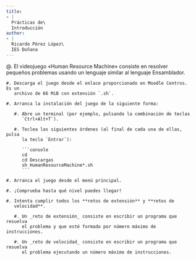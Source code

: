 ```yaml
---
title:
- |
  Prácticas de\
  Introducción
author:
- |
  Ricardo Pérez López\
  IES Doñana
---
```


@. El videojuego «Human Resource Machine» consiste en resolver pequeños
problemas usando un lenguaje similar al lenguaje Ensamblador.

    #. Descarga el juego desde el enlace proporcionado en Moodle Centros. Es un
       archivo de 66 MiB con extensión `.sh`.

    #. Arranca la instalación del juego de la siguiente forma:

       #. Abre un terminal (por ejemplo, pulsando la combinación de teclas
          `Ctrl+Alt+T`).

       #. Teclea las siguientes órdenes (al final de cada una de ellas, pulsa
          la tecla `Entrar`):

          ```console
          cd
          cd Descargas
          sh HumanResourceMachine*.sh
          ```

    #. Arranca el juego desde el menú principal.

    #. ¡Comprueba hasta qué nivel puedes llegar!

    #. Intenta cumplir todos los **retos de extensión** y **retos de
       velocidad**.

       #. Un _reto de extensión_ consiste en escribir un programa que resuelva
          el problema y que esté formado por número máximo de instrucciones.

       #. Un _reto de velocidad_ consiste en escribir un programa que resuelva
          el problema ejecutando un número máximo de instrucciones.
